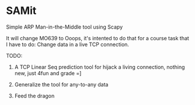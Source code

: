 SAMit
=====

Simple ARP Man-in-the-Middle tool using Scapy

It will change MO639 to Ooops, it's intented to do that for a course task that I have to do:                               Change data in a live TCP connection.


TODO: 

1. A TCP Linear Seq prediction tool for hijack a living connection, nothing new, just 4fun and grade =]

2. Generalize the tool for any-to-any data 

3. Feed the dragon

